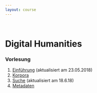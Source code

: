 ```yaml
---
layout: course
---
```


<br>

# Digital Humanities

### Vorlesung
1. [Einführung](/coling_multimedia/ASQ+Digital+Humanities+%281%29+Intro_sh-p-1507.pdf) (aktualisiert am 23.05.2018)
2. [Korpora](/coling_multimedia/ASQ+Digital+Humanities+%282%29+Korpora_sh.pdf)
3. [Suche](/coling_multimedia/ASQ%20Digital%20Humanities%20(3)%20Suche-sh.pdf) (aktualisiert am 18.6.18)
4. [Metadaten](/coling_multimedia/ASQ%20Digital%20Humanities%20(4)%20Metadaten-sh.pdf)
